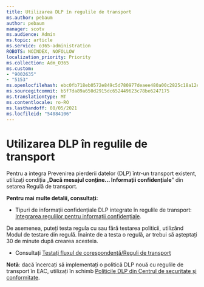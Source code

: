 ```yaml
---
title: Utilizarea DLP în regulile de transport
ms.author: pebaum
author: pebaum
manager: scotv
ms.audience: Admin
ms.topic: article
ms.service: o365-administration
ROBOTS: NOINDEX, NOFOLLOW
localization_priority: Priority
ms.collection: Adm_O365
ms.custom:
- "9002635"
- "5153"
ms.openlocfilehash: ebc0fb718eb0572e849c5d780977deaee480a00c2825c18a12e4d2212342f17a
ms.sourcegitcommit: b5f7da89a650d2915dc652449623c78be6247175
ms.translationtype: MT
ms.contentlocale: ro-RO
ms.lasthandoff: 08/05/2021
ms.locfileid: "54084106"
---
```

# <a name="using-dlp-in-transport-rules"></a>Utilizarea DLP în regulile de transport

Pentru a integra Prevenirea pierderii datelor (DLP) într-un transport existent, utilizați condiția „**Dacă mesajul conține... Informații confidențiale**” din setarea Regulă de transport.

**Pentru mai multe detalii, consultați:**

- Tipuri de informații confidențiale DLP integrate în regulile de transport: [Integrarea regulilor pentru informații confidențiale](https://docs.microsoft.com/exchange/security-and-compliance/data-loss-prevention/integrate-sensitive-information-rules).

De asemenea, puteți testa regula cu sau fără testarea politicii, utilizând Modul de testare din regulă.  Înainte de a testa o regulă, ar trebui să așteptați 30 de minute după crearea acesteia.

- Consultați [Testați fluxul de corespondență/Reguli de transport](https://docs.microsoft.com/exchange/security-and-compliance/mail-flow-rules/test-mail-flow-rules)

**Notă**: dacă încercați să implementați o politică DLP nouă cu regulile de transport în EAC, utilizați în schimb [Politicile DLP din Centrul de securitate și conformitate](https://docs.microsoft.com/microsoft-365/compliance/data-loss-prevention-policies?view=o365-worldwide).
